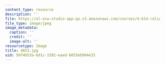 ```yaml
---
content_type: resource
description: ''
file: https://ol-ocw-studio-app-qa.s3.amazonaws.com/courses/4-614-religious-architecture-and-islamic-cultures-fall-2002/56f4b53abd1c1592eaedb853eb984e33_4013.jpg
file_type: image/jpeg
image_metadata:
  caption: ''
  credit: ''
  image-alt: ''
resourcetype: Image
title: 4013.jpg
uid: 56f4b53a-bd1c-1592-eaed-b853eb984e33
---
```

